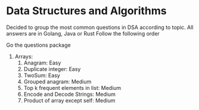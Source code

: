 # Data Structures and Algorithms

Decided to group the most common questions in DSA according to topic. All answers are in Golang, Java or Rust
Follow the following order

Go the questions package
1. Arrays:
   1. Anagram: Easy
   2. Duplicate integer: Easy
   3. TwoSum: Easy
   4. Grouped anagram: Medium
   5. Top k frequent elements in list: Medium
   6. Encode and Decode Strings: Medium
   7. Product of array except self: Medium
